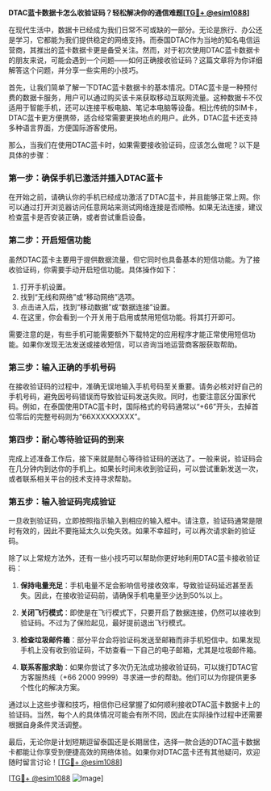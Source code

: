 **DTAC蓝卡数据卡怎么收验证码？轻松解决你的通信难题[[TG💪+ @esim1088](https://t.me/s/esim1088)]**

在现代生活中，数据卡已经成为我们日常不可或缺的一部分。无论是旅行、办公还是学习，它都能为我们提供稳定的网络支持。而泰国DTAC作为当地的知名电信运营商，其推出的蓝卡数据卡更是备受关注。然而，对于初次使用DTAC蓝卡数据卡的朋友来说，可能会遇到一个问题——如何正确接收验证码？这篇文章将为你详细解答这个问题，并分享一些实用的小技巧。

首先，让我们简单了解一下DTAC蓝卡数据卡的基本情况。DTAC蓝卡是一种预付费的数据卡服务，用户可以通过购买该卡来获取移动互联网流量。这种数据卡不仅适用于智能手机，还可以连接平板电脑、笔记本电脑等设备。相比传统的SIM卡，DTAC蓝卡更方便携带，适合经常需要更换地点的用户。此外，DTAC蓝卡还支持多种语言界面，方便国际游客使用。

那么，当我们在使用DTAC蓝卡时，如果需要接收验证码，应该怎么做呢？以下是具体的步骤：

### **第一步：确保手机已激活并插入DTAC蓝卡**
在开始之前，请确认你的手机已经成功激活了DTAC蓝卡，并且能够正常上网。你可以通过打开浏览器访问任意网站来测试网络连接是否顺畅。如果无法连接，建议检查蓝卡是否安装正确，或者尝试重启设备。

### **第二步：开启短信功能**
虽然DTAC蓝卡主要用于提供数据流量，但它同时也具备基本的短信功能。为了接收验证码，你需要手动开启短信功能。具体操作如下：
1. 打开手机设置。
2. 找到“无线和网络”或“移动网络”选项。
3. 点击进入后，找到“移动数据”或“数据连接”设置。
4. 在这里，你会看到一个开关用于启用或禁用短信功能。将其打开即可。

需要注意的是，有些手机可能需要额外下载特定的应用程序才能正常使用短信功能。如果你发现无法发送或接收短信，可以咨询当地运营商客服获取帮助。

### **第三步：输入正确的手机号码**
在接收验证码的过程中，准确无误地输入手机号码至关重要。请务必核对好自己的手机号码，避免因号码错误而导致验证码发送失败。同时，也要注意区分国家代码。例如，在泰国使用DTAC蓝卡时，国际格式的号码通常以“+66”开头，去掉首位零后的完整号码则为“66XXXXXXXXX”。

### **第四步：耐心等待验证码的到来**
完成上述准备工作后，接下来就是耐心等待验证码的送达了。一般来说，验证码会在几分钟内到达你的手机上。如果长时间未收到验证码，可以尝试重新发送一次，或者联系相关平台的技术支持寻求帮助。

### **第五步：输入验证码完成验证**
一旦收到验证码，立即按照指示输入到相应的输入框中。请注意，验证码通常是限时有效的，因此不要拖延太久以免失效。如果不幸超时，可以再次请求新的验证码。

除了以上常规方法外，还有一些小技巧可以帮助你更好地利用DTAC蓝卡接收验证码：

1. **保持电量充足**：手机电量不足会影响信号接收效率，导致验证码延迟甚至丢失。因此，在接收验证码前，请确保手机电量至少达到50%以上。
   
2. **关闭飞行模式**：即使是在飞行模式下，只要开启了数据连接，仍然可以接收到验证码。不过为了保险起见，最好提前退出飞行模式。

3. **检查垃圾邮件箱**：部分平台会将验证码发送至邮箱而非手机短信中。如果发现手机上没有收到验证码，不妨查看一下自己的电子邮箱，尤其是垃圾邮件箱。

4. **联系客服求助**：如果你尝试了多次仍无法成功接收验证码，可以拨打DTAC官方客服热线（+66 2000 9999）寻求进一步的帮助。他们可以为你提供更多个性化的解决方案。

通过以上这些步骤和技巧，相信你已经掌握了如何顺利接收DTAC蓝卡数据卡上的验证码。当然，每个人的具体情况可能会有所不同，因此在实际操作过程中还需要根据自身条件灵活调整。

最后，无论你是计划短期逗留泰国还是长期居住，选择一款合适的DTAC蓝卡数据卡都能让你享受到便捷高效的网络体验。如果你对DTAC蓝卡还有其他疑问，欢迎随时留言讨论！[[TG💪+ @esim1088](https://t.me/s/esim1088)]

[[TG💪+ @esim1088](https://t.me/s/esim1088) ![Image](https://i.postimg.cc/4NQfJmqS/Snipaste-2025-05-13-00-14-12.png)]